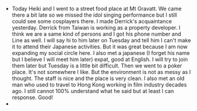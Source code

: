 - Today Heiki and I went to a street food place at Mt Gravatt. We came there a bit late so we missed the idol singing performance but I still could see some cosplayers there. I made Derrick's acquaintance yesterday. Derrick from Taiwan is working as a property developer. I think we are a same kind of persons and I got his phone number and Line as well. I will say hi to him later on Tuesday and tell him I can't make it to attend their Japanese activities. But it was great because I am now expanding my social circle here. I also met a japanese (I forget his name but I believe I will meet him later) expat, good at English. I will try to join them later but Tuesday is a little bit difficult. Then we went to a poker place. It's not somewhere I like. But the environment is not as messy as I thought. The staff is nice and the place is very clean. I also met an old man who used to travel to Hong Kong working in film industry decades ago. I still cannot 100% understand what he said but at least I can response. Good!
-
